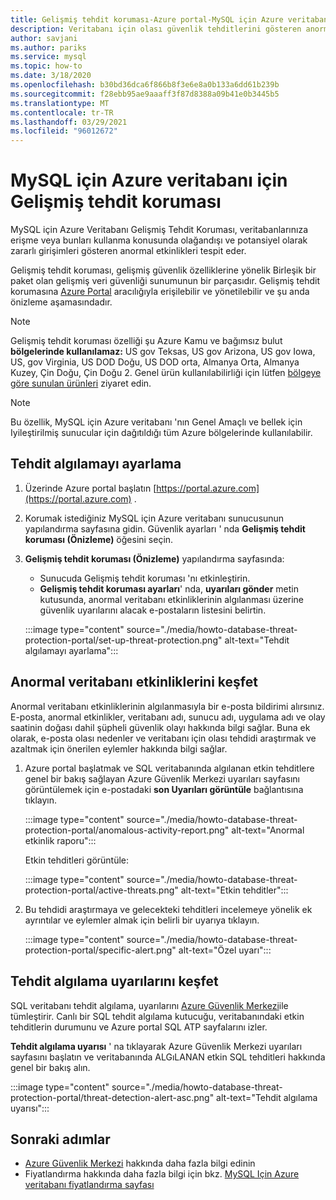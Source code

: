 ```yaml
---
title: Gelişmiş tehdit koruması-Azure portal-MySQL için Azure veritabanı
description: Veritabanı için olası güvenlik tehditlerini gösteren anormal veritabanı etkinliklerini algılamak için Gelişmiş tehdit koruması yapılandırma hakkında bilgi edinin.
author: savjani
ms.author: pariks
ms.service: mysql
ms.topic: how-to
ms.date: 3/18/2020
ms.openlocfilehash: b30bd36dca6f866b8f3e6e8a0b133a6dd61b239b
ms.sourcegitcommit: f28ebb95ae9aaaff3f87d8388a09b41e0b3445b5
ms.translationtype: MT
ms.contentlocale: tr-TR
ms.lasthandoff: 03/29/2021
ms.locfileid: "96012672"
---
```

# <a name="advanced-threat-protection-for-azure-database-for-mysql"></a>MySQL için Azure veritabanı için Gelişmiş tehdit koruması

MySQL için Azure Veritabanı Gelişmiş Tehdit Koruması, veritabanlarınıza erişme veya bunları kullanma konusunda olağandışı ve potansiyel olarak zararlı girişimleri gösteren anormal etkinlikleri tespit eder.

Gelişmiş tehdit koruması, gelişmiş güvenlik özelliklerine yönelik Birleşik bir paket olan gelişmiş veri güvenliği sunumunun bir parçasıdır. Gelişmiş tehdit korumasına [Azure Portal](https://portal.azure.com) aracılığıyla erişilebilir ve yönetilebilir ve şu anda önizleme aşamasındadır.

> [!NOTE]
> Gelişmiş tehdit koruması özelliği şu Azure Kamu ve bağımsız bulut **bölgelerinde kullanılamaz:** US gov Teksas, US gov Arizona, US gov Iowa, US, gov Virginia, US DOD Doğu, US DOD orta, Almanya Orta, Almanya Kuzey, Çin Doğu, Çin Doğu 2. Genel ürün kullanılabilirliği için lütfen [bölgeye göre sunulan ürünleri](https://azure.microsoft.com/global-infrastructure/services/) ziyaret edin.
>

> [!NOTE]
> Bu özellik, MySQL için Azure veritabanı 'nın Genel Amaçlı ve bellek için Iyileştirilmiş sunucular için dağıtıldığı tüm Azure bölgelerinde kullanılabilir.

## <a name="set-up-threat-detection"></a>Tehdit algılamayı ayarlama
1. Üzerinde Azure portal başlatın [https://portal.azure.com](https://portal.azure.com) .
2. Korumak istediğiniz MySQL için Azure veritabanı sunucusunun yapılandırma sayfasına gidin. Güvenlik ayarları ' nda **Gelişmiş tehdit koruması (Önizleme)** öğesini seçin.
3. **Gelişmiş tehdit koruması (Önizleme)** yapılandırma sayfasında:

   - Sunucuda Gelişmiş tehdit koruması 'nı etkinleştirin.
   - **Gelişmiş tehdit koruması ayarları**' nda, **uyarıları gönder** metin kutusunda, anormal veritabanı etkinliklerinin algılanması üzerine güvenlik uyarılarını alacak e-postaların listesini belirtin.
  
   :::image type="content" source="./media/howto-database-threat-protection-portal/set-up-threat-protection.png" alt-text="Tehdit algılamayı ayarlama":::

## <a name="explore-anomalous-database-activities"></a>Anormal veritabanı etkinliklerini keşfet

Anormal veritabanı etkinliklerinin algılanmasıyla bir e-posta bildirimi alırsınız. E-posta, anormal etkinlikler, veritabanı adı, sunucu adı, uygulama adı ve olay saatinin doğası dahil şüpheli güvenlik olayı hakkında bilgi sağlar. Buna ek olarak, e-posta olası nedenler ve veritabanı için olası tehdidi araştırmak ve azaltmak için önerilen eylemler hakkında bilgi sağlar.
 
1. Azure portal başlatmak ve SQL veritabanında algılanan etkin tehditlere genel bir bakış sağlayan Azure Güvenlik Merkezi uyarıları sayfasını görüntülemek için e-postadaki **son Uyarıları görüntüle** bağlantısına tıklayın.
    
    :::image type="content" source="./media/howto-database-threat-protection-portal/anomalous-activity-report.png" alt-text="Anormal etkinlik raporu":::

    Etkin tehditleri görüntüle:

    :::image type="content" source="./media/howto-database-threat-protection-portal/active-threats.png" alt-text="Etkin tehditler":::

2. Bu tehdidi araştırmaya ve gelecekteki tehditleri incelemeye yönelik ek ayrıntılar ve eylemler almak için belirli bir uyarıya tıklayın.
    
    :::image type="content" source="./media/howto-database-threat-protection-portal/specific-alert.png" alt-text="Özel uyarı":::

## <a name="explore-threat-detection-alerts"></a>Tehdit algılama uyarılarını keşfet

SQL veritabanı tehdit algılama, uyarılarını [Azure Güvenlik Merkezi](https://azure.microsoft.com/services/security-center/)ile tümleştirir. Canlı bir SQL tehdit algılama kutucuğu, veritabanındaki etkin tehditlerin durumunu ve Azure portal SQL ATP sayfalarını izler.

**Tehdit algılama uyarısı** ' na tıklayarak Azure Güvenlik Merkezi uyarıları sayfasını başlatın ve veritabanında ALGıLANAN etkin SQL tehditleri hakkında genel bir bakış alın.

   :::image type="content" source="./media/howto-database-threat-protection-portal/threat-detection-alert-asc.png" alt-text="Tehdit algılama uyarısı":::
   

## <a name="next-steps"></a>Sonraki adımlar

* [Azure Güvenlik Merkezi](../security-center/security-center-introduction.md) hakkında daha fazla bilgi edinin
* Fiyatlandırma hakkında daha fazla bilgi için bkz. [MySQL Için Azure veritabanı fiyatlandırma sayfası](https://azure.microsoft.com/pricing/details/mysql/)